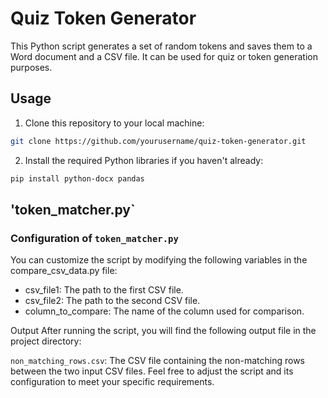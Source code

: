 # Quiz Token Generator

This Python script generates a set of random tokens and saves them to a Word document and a CSV file. It can be used for quiz or token generation purposes.

## Usage

1. Clone this repository to your local machine:

```bash
git clone https://github.com/yourusername/quiz-token-generator.git
```

2. Install the required Python libraries if you haven't already:
``` bash
pip install python-docx pandas
```

## 'token_matcher.py`

### Configuration of `token_matcher.py`
You can customize the script by modifying the following variables in the compare_csv_data.py file:

+ csv_file1: The path to the first CSV file.
+ csv_file2: The path to the second CSV file.
+ column_to_compare: The name of the column used for comparison.

Output
After running the script, you will find the following output file in the project directory:

`non_matching_rows.csv`: The CSV file containing the non-matching rows between the two input CSV files.
Feel free to adjust the script and its configuration to meet your specific requirements.
